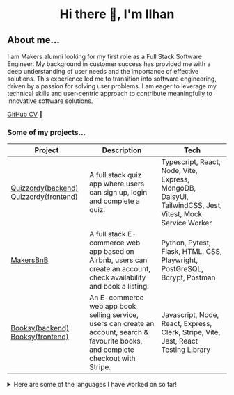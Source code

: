 <h1 align="center"> Hi there 👋, I'm Ilhan </h1>

## About me...

I am Makers alumni looking for my first role as a Full Stack Software Engineer. My background in customer success has provided me with a deep understanding of user needs and the importance of effective solutions. This experience led me to transition into software engineering, driven by a passion for solving user problems. I am eager to leverage my technical skills and user-centric approach to contribute meaningfully to innovative software solutions. 

[GitHub CV](https://github.com/illy-hans/CV.) 📁

### Some of my projects...

| Project | Description | Tech |
|----------|----------|----------|
| <a href="https://github.com/Illy-hans/Quizzordy"> Quizzordy(backend) </a> <a href="https://github.com/Illy-hans/Quiz-front"> Quizzordy(frontend) <a/>|  A full stack quiz app where users can sign up, login and complete a quiz. | Typescript, React, Node, Vite, Express, MongoDB, DaisyUI, TailwindCSS, Jest, Vitest, Mock Service Worker |
| <a href="https://github.com/Illy-hans/MakerBnb"> MakersBnB </a> | A full stack E-commerce web app based on Airbnb, users can create an account, check availability and book a listing. | Python, Pytest, Flask, HTML, CSS, Playwright, PostGreSQL, Bcrypt, Postman|
| <a href="https://github.com/Illy-hans/Booksy-backend"> Booksy(backend) </a> <a href="https://github.com/Illy-hans/Booksy-frontend"> Booksy(frontend) </a>| An E-commerce web app book selling service, users can create an account, search & favourite books, and complete checkout with Stripe. | Javascript, Node, React, Express, Clerk, Stripe, Vite, Jest, React Testing Library |

<details>
  <summary> Here are some of the languages I have worked on so far!</summary>


[![Top Langs](https://github-readme-stats.vercel.app/api/top-langs/?username=Illy-hans&layout=donut&theme=transparent&hide=css)](https://github.com/Illy-hans/github-readme-stats)

</details>